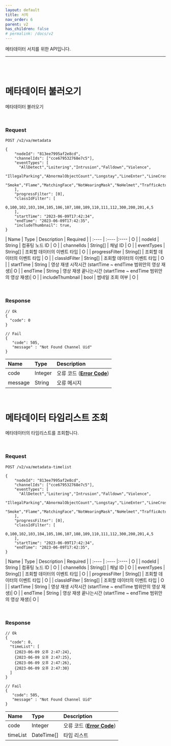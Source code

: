 ```yaml
---
layout: default
title: 서치
nav_order: 6
parent: v2
has_children: false
# permalink: /docs/v2
---
```



메타데이터 서치를 위한 API입니다. 

----

<br><br>

# 메타데이터 불러오기

메타데이터 불러오기

<br>

### Request
```
POST /v2/va/metadata

{
    "nodeId": "813ee7995af2e8cd",
    "channelIds": ["cce679532768e7c5"],
    "eventTypes": [
      "AllDetect","Loitering","Intrusion","Falldown","Violence",
      "IllegalParking","AbnormalObjectCount","Longstay","LineEnter","LineCrossing","Direction","LeftTurn","RightTurn","UTurn",
      "Smoke","Flame","MatchingFace","NotWearingMask","NoHelmet","TrafficActuatedSignal","NonDetectionArea"
    ],
    "progressFilter": [0],
    "classIdFilter": [
        0,100,102,103,104,105,106,107,108,109,110,111,112,300,200,201,4,5
    ],
    "startTime": "2023-06-09T17:42:34",
    "endTime": "2023-06-09T17:42:35",
    "includeThumbnail": true,
}
```


| Name | Type | Description | Required |
| :---- | :---- |:---- | O |
| nodeId | String | 컴퓨팅 노드 ID | O |
| channelIds | String[] | 채널 ID | O |
| eventTypes | String[] | 조회할 데이터의 이벤트 타입 | O |
| progressFilter | String[] | 조회할 데이터의 이벤트 타입 | O |
| classIdFilter | String[] | 조회할 데이터의 이벤트 타입 | O |
| startTime | String | 영상 재생 시작시간 (startTime ~ endTime 범위안의 영상 재생)| O |
| endTime | String | 영상 재생 끝나는시간 (startTime ~ endTime 범위안의 영상 재생)| O |
| includeThumbnail | bool | 썸네일 조회 여부 | O |


<br>

### Response
```
// Ok
{
  "code": 0
}

// Fail
{
   "code": 505,
   "message" : "Not Found Channel Uid"
}
```

| Name | Type | Description |
| :---- | :---- |:---- |
| code | Integer | 오류 코드 (**[Error Code](models.md#error-code)**) |
| message | String | 오류 메시지 |

<br>

# 메타데이터 타임리스트 조회

메타데이터의 타임리스트를 조회합니다.

<br>

### Request
```
POST /v2/va/metadata-timelist

{
    "nodeId": "813ee7995af2e8cd",
    "channelIds": ["cce679532768e7c5"],
    "eventTypes": [
      "AllDetect","Loitering","Intrusion","Falldown","Violence",
      "IllegalParking","AbnormalObjectCount","Longstay","LineEnter","LineCrossing","Direction","LeftTurn","RightTurn","UTurn",
      "Smoke","Flame","MatchingFace","NotWearingMask","NoHelmet","TrafficActuatedSignal","NonDetectionArea"
    ],
    "progressFilter": [0],
    "classIdFilter": [
        0,100,102,103,104,105,106,107,108,109,110,111,112,300,200,201,4,5
    ],
    "startTime": "2023-06-09T17:42:34",
    "endTime": "2023-06-09T17:42:35",
}
```


| Name | Type | Description | Required |
| :---- | :---- |:---- | O |
| nodeId | String | 컴퓨팅 노드 ID | O |
| channelIds | String[] | 채널 ID | O |
| eventTypes | String[] | 조회할 데이터의 이벤트 타입 | O |
| progressFilter | String[] | 조회할 데이터의 이벤트 타입 | O |
| classIdFilter | String[] | 조회할 데이터의 이벤트 타입 | O |
| startTime | String | 영상 재생 시작시간 (startTime ~ endTime 범위안의 영상 재생)| O |
| endTime | String | 영상 재생 끝나는시간 (startTime ~ endTime 범위안의 영상 재생)| O |


<br>

### Response
```
// Ok
{
  "code": 0,
  "timeList": [
    {2023-06-09 오후 2:47:24},
    {2023-06-09 오후 2:47:25},
    {2023-06-09 오후 2:47:26},
    {2023-06-09 오후 2:47:30}
  ]
}

// Fail
{
   "code": 505,
   "message" : "Not Found Channel Uid"
}
```

| Name | Type | Description |
| :---- | :---- |:---- |
| code | Integer | 오류 코드 (**[Error Code](models.md#error-code)**) |
| timeList | DateTime[] | 타임 리스트 |

<br>